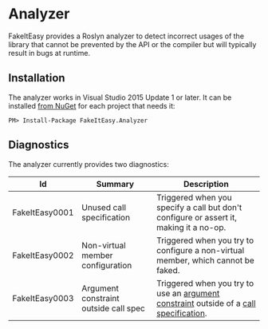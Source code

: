 # Analyzer

FakeItEasy provides a Roslyn analyzer to detect incorrect usages of the library
that cannot be prevented by the API or the compiler but will typically result in
bugs at runtime.

## Installation

The analyzer works in Visual Studio 2015 Update 1 or later. It can be installed
[from NuGet](https://www.nuget.org/packages/FakeItEasy.Analyzer) for each project
that needs it:

```
PM> Install-Package FakeItEasy.Analyzer
```

## Diagnostics

The analyzer currently provides two diagnostics:

| Id             | Summary                               | Description                                                                                                                                           |
|----------------|---------------------------------------|-------------------------------------------------------------------------------------------------------------------------------------------------------|
| FakeItEasy0001 | Unused call specification             | Triggered when you specify a call but don't configure or assert it, making it a no-op.                                                                |
| FakeItEasy0002 | Non-virtual member configuration      | Triggered when you try to configure a non-virtual member, which cannot be faked.                                                                      |
| FakeItEasy0003 | Argument constraint outside call spec | Triggered when you try to use an [argument constraint](argument-constraints.md) outside of a [call specification](specifying-a-call-to-configure.md). |
